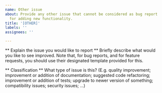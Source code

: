 ```yaml
---
name: Other issue
about: Provide any other issue that cannot be considered as bug report or a request
  for adding new functionality.
title: '[OTHER]'
labels: ''
assignees: ''

---
```


** Explain the issue you would like to report **
Briefly describe what would you like to see improved.
Note that, for bug reports, and for feature requests, you should use their designated template provided for this.

** Classification **
What type of issue is this? (E.g. quality improvement; improvement or addition of documentation; suggested code refactoring; improvement or addition of tests; upgrade to newer version of something; compatibility issues; security issues; ...)
